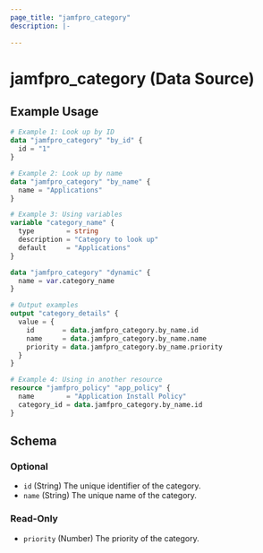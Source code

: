 ```yaml
---
page_title: "jamfpro_category"
description: |-
  
---
```


# jamfpro_category (Data Source)


## Example Usage
```terraform
# Example 1: Look up by ID
data "jamfpro_category" "by_id" {
  id = "1"
}

# Example 2: Look up by name
data "jamfpro_category" "by_name" {
  name = "Applications"
}

# Example 3: Using variables
variable "category_name" {
  type        = string
  description = "Category to look up"
  default     = "Applications"
}

data "jamfpro_category" "dynamic" {
  name = var.category_name
}

# Output examples
output "category_details" {
  value = {
    id       = data.jamfpro_category.by_name.id
    name     = data.jamfpro_category.by_name.name
    priority = data.jamfpro_category.by_name.priority
  }
}

# Example 4: Using in another resource 
resource "jamfpro_policy" "app_policy" {
  name        = "Application Install Policy"
  category_id = data.jamfpro_category.by_name.id
}
```

<!-- schema generated by tfplugindocs -->
## Schema

### Optional

- `id` (String) The unique identifier of the category.
- `name` (String) The unique name of the category.

### Read-Only

- `priority` (Number) The priority of the category.